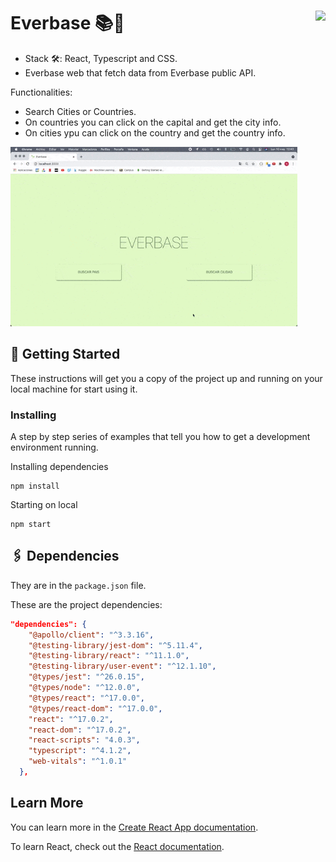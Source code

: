 # Everbase 📚🔎 <img src="https://www.nebrija.com/lp/2019/inc/common/assets/img/logo_nebrija.png" height="50px" align="right" />

* Stack 🛠: React, Typescript and CSS.
* Everbase web that fetch data from Everbase public API.

Functionalities: 
* Search Cities or Countries.
* On countries you can click on the capital and get the city info.
* On cities ypu can click on the country and get the country info.


<img src="https://github.com/rocioruizruiz/FrontendWeb/blob/main/Everbase/img/Everbase.gif" alt="App Screenshot" style="zoom: 70%" />



## 🚩 Getting Started

These instructions will get you a copy of the project up and running on your local machine for start using it.

### Installing

A step by step series of examples that tell you how to get a development environment running.

Installing dependencies

```
npm install
```

Starting on local

```
npm start
```

## 🖇 Dependencies

They are in the `package.json` file.

These are the project dependencies:

```json
"dependencies": {
    "@apollo/client": "^3.3.16",
    "@testing-library/jest-dom": "^5.11.4",
    "@testing-library/react": "^11.1.0",
    "@testing-library/user-event": "^12.1.10",
    "@types/jest": "^26.0.15",
    "@types/node": "^12.0.0",
    "@types/react": "^17.0.0",
    "@types/react-dom": "^17.0.0",
    "react": "^17.0.2",
    "react-dom": "^17.0.2",
    "react-scripts": "4.0.3",
    "typescript": "^4.1.2",
    "web-vitals": "^1.0.1"
  },
```


## Learn More

You can learn more in the [Create React App documentation](https://facebook.github.io/create-react-app/docs/getting-started).

To learn React, check out the [React documentation](https://reactjs.org/).
